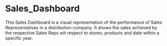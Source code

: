 # Sales_Dashboard
This Sales Dashboard is a visual representation of the performance of Sales Representatives in a distribution company. It shows the sales achieved by the respective Sales Reps wit respect to stores, products and date within a specific year.
